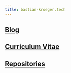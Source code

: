 ```yaml
---
title: bastian-kroeger.tech 
---
```

## [Blog](https://bastian-kroeger.tech/blog)
## [Curriculum Vitae](https://bastian-kroeger.tech/curriculum-vitae)  
## [Repositories](https://github.com/kroegerba?tab=repositories)
